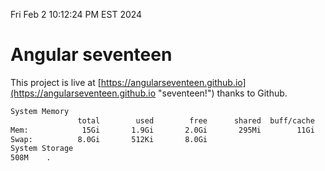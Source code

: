 Fri Feb  2 10:12:24 PM EST 2024

# Angular seventeen


This project is live at [https://angularseventeen.github.io](https://angularseventeen.github.io "seventeen!") thanks to Github.

```bash
System Memory
               total        used        free      shared  buff/cache   available
Mem:            15Gi       1.9Gi       2.0Gi       295Mi        11Gi        13Gi
Swap:          8.0Gi       512Ki       8.0Gi
System Storage
508M	.
```
```bash
